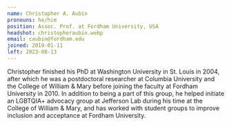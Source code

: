 ```yaml
---
name: Christopher A. Aubin
pronouns: he/him
position: Assoc. Prof. at Fordham University, USA
headshot: christopheraubin.webp
email: caubin@fordham.edu
joined: 2019-01-11
left: 2023-08-13
---
```

Christopher finished his PhD at Washington University in 
St. Louis in 2004, after which he was a 
postdoctoral researcher at Columbia University 
and the College of William & Mary before 
joining the faculty at Fordham University in 2010. 
In addition to being a part of this group, he 
helped initiate an LGBTQIA+ advocacy group at Jefferson
Lab during his time at the College of William & Mary, and
has worked with student groups 
to improve inclusion and acceptance 
at Fordham University. 
